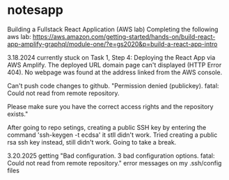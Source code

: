 # notesapp
Building a Fullstack React Application (AWS lab)
Completing the following aws lab: https://aws.amazon.com/getting-started/hands-on/build-react-app-amplify-graphql/module-one/?e=gs2020&p=build-a-react-app-intro


3.18.2024
currently stuck on Task 1, Step 4: Deploying the React App via AWS Amplify. The deployed URL domain page can't displayed (HTTP Error 404). No webpage was found at the address linked from the AWS console. 

Can't push code changes to github. "Permission denied (publickey).
fatal: Could not read from remote repository.

Please make sure you have the correct access rights
and the repository exists."

After going to repo setings, creating a public SSH key by entering the command 'ssh-keygen -t ecdsa' it stll didn't work. Tried creating a public rsa ssh key instead, still didn't work. Going to take a break.

3.20.2025
getting "Bad configuration. 3 bad configuration options. fatal: Could not read from remote repository." error messages on my .ssh/config files 
